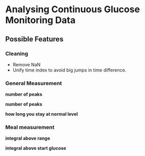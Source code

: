 # Analysing Continuous Glucose Monitoring Data


## Possible Features

### Cleaning
* Remove NaN
* Unify time index to avoid big jumps in time difference.

### General Measurement
**number of peaks**


**number of peaks**

**how long you stay at normal level**

### Meal measurement
**integral above range**

**integral above start glucose**
